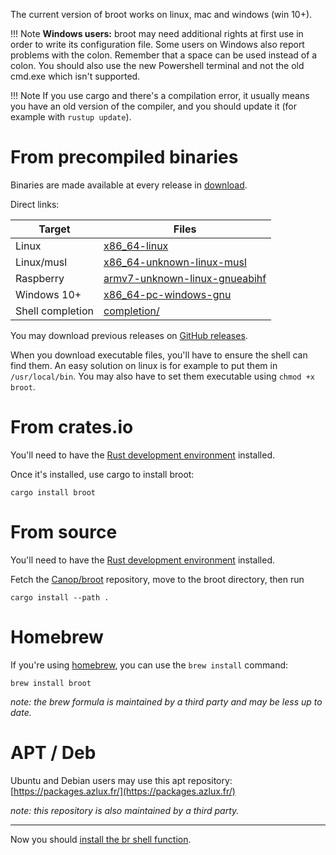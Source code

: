 
The current version of broot works on linux, mac and windows (win 10+).

!!! Note
	**Windows users:** broot may need additional rights at first use in order to write its configuration file.
	Some users on Windows also report problems with the colon. Remember that a space can be used instead of a colon.
	You should also use the new Powershell terminal and not the old cmd.exe which isn't supported.

!!! Note
	If you use cargo and there's a compilation error, it usually means you have an old version of the compiler, and you should update it (for example with `rustup update`).

# From precompiled binaries

Binaries are made available at every release in [download](https://dystroy.org/broot/download).

Direct links:

Target|Files
-|-
Linux | [x86_64-linux](https://dystroy.org/broot/download/x86_64-linux/broot)
Linux/musl | [x86_64-unknown-linux-musl](https://dystroy.org/broot/download/x86_64-unknown-linux-musl/broot)
Raspberry | [armv7-unknown-linux-gnueabihf](https://dystroy.org/broot/download/armv7-unknown-linux-gnueabihf/broot)
Windows 10+ | [x86_64-pc-windows-gnu](https://dystroy.org/broot/download/x86_64-pc-windows-gnu/broot.exe)
Shell completion | [completion/](https://dystroy.org/broot/download/completion/)

You may download previous releases on [GitHub releases](https://github.com/Canop/broot/releases).

When you download executable files, you'll have to ensure the shell can find them. An easy solution on linux is for example to put them in `/usr/local/bin`. You may also have to set them executable using `chmod +x broot`.

# From crates.io

You'll need to have the [Rust development environment](https://www.rust-lang.org/tools/install) installed.

Once it's installed, use cargo to install broot:

    cargo install broot

# From source

You'll need to have the [Rust development environment](https://www.rust-lang.org/tools/install) installed.

Fetch the [Canop/broot](https://github.com/Canop/broot) repository, move to the broot directory, then run

    cargo install --path .


# Homebrew

If you're using [homebrew](https://brew.sh/), you can use the `brew install` command:

    brew install broot

*note: the brew formula is maintained by a third party and may be less up to date.*

# APT / Deb

Ubuntu and Debian users may use this apt repository: [https://packages.azlux.fr/](https://packages.azlux.fr/)

*note: this repository is also maintained by a third party.*


-----------------------------------

Now you should [install the br shell function](../install-br/).
